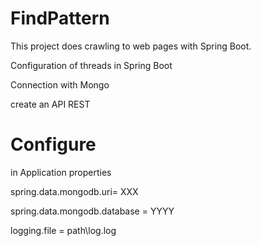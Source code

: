 # FindPattern
This project does crawling to web pages with Spring Boot. 

Configuration of threads in Spring Boot 

Connection with Mongo 

create an API REST

# Configure 
in Application properties 

spring.data.mongodb.uri= XXX

spring.data.mongodb.database = YYYY

logging.file = path\log.log



